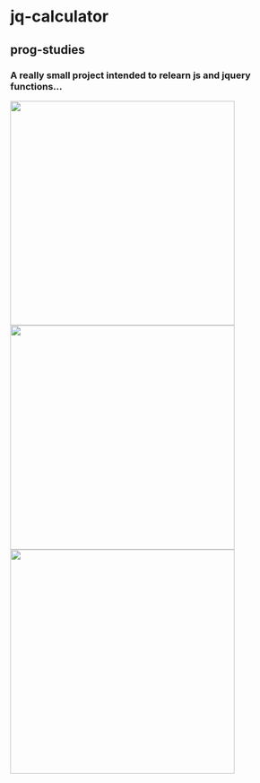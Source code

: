 # jq-calculator

## prog-studies
### A really small project intended to relearn js and jquery functions...

<img src="https://i.snipboard.io/PrAzRF.jpg" width="400">
<img src="https://i.snipboard.io/SG3AIc.jpg" width="400">
<img src="https://i.snipboard.io/42ykuj.jpg" width="400">

